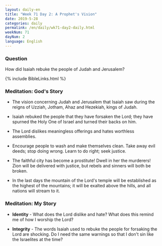 ```yaml
---
layout: daily-en
title: "Week 71 Day 2: A Prophet's Vision"
date: 2019-5-28 
categories: daily
permalink: /en/daily/wk71-day2-daily.html
weekNum: 71
dayNum: 2
language: English
---
```


### Question     
How did Isaiah rebuke the people of Judah and Jerusalem?

{% include BibleLinks.html %} 

### Meditation: God's Story   
+ The vision concerning Judah and Jerusalem that Isaiah saw during the reigns of Uzziah, Jotham, Ahaz and Hezekiah, kings of Judah. 

+ Isaiah rebuked the people that they have forsaken the Lord; they have spurned the Holy One of Israel and turned their backs on him. 

+ The Lord dislikes meaningless offerings and hates worthless assemblies. 

+ Encourage people to wash and make themselves clean. Take away evil deeds; stop doing wrong. Learn to do right; seek justice. 

+ The faithful city has become a prostitute! Dwell in her the murderers! Zion will be delivered with justice, but rebels and sinners will both be broken. 

+ In the last days the mountain of the Lord's temple will be established as the highest of the mountains; it will be exalted above the hills, and all nations will stream to it. 

### Meditation: My Story   
+ **Identity** - What does the Lord dislike and hate? What does this remind me of how I worship the Lord? 

+ **Integrity** - The words Isaiah used to rebuke the people for forsaking the Lord are shocking. Do I need the same warnings so that I don't sin like the Israelites at the time? 
